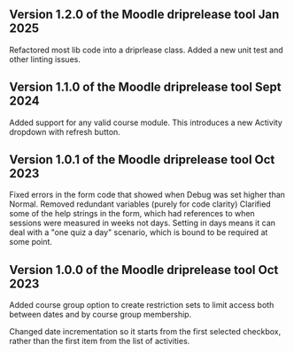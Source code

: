 ## Version 1.2.0 of the Moodle driprelease tool Jan 2025

Refactored most lib code into a driprlease class. Added a new unit test and other linting issues.

## Version 1.1.0 of the Moodle driprelease tool Sept 2024

Added support for any valid course module. This introduces a new
Activity dropdown with refresh button.

## Version 1.0.1 of the Moodle driprelease tool Oct 2023

Fixed errors in the form code that showed when Debug was set higher than Normal.
Removed redundant variables (purely for code clarity)
Clarified some of the help strings in the form, which had references to when sessions
were measured in weeks not days. Setting in days means it can deal with a "one quiz a day" scenario, which is bound to be required at some point.

## Version 1.0.0 of the Moodle driprelease tool Oct 2023

Added course group option to create restriction sets to limit access both
between dates and by course group membership.

Changed date incrementation so it starts from the first selected checkbox, rather than the first item from the list of activities.

